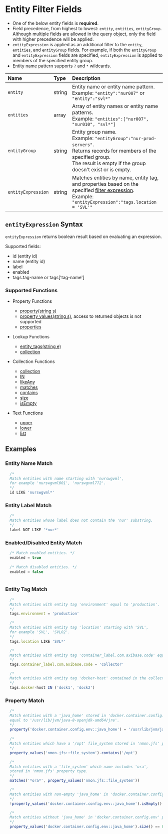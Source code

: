 # Entity Filter Fields

* One of the below entity fields is **required**.
* Field precedence, from highest to lowest: `entity`, `entities`, `entityGroup`. Although multiple fields are allowed in the query object, only the field with higher precedence will be applied.
* `entityExpression` is applied as an additional filter to the `entity`, `entities`, and `entityGroup` fields. For example, if both the `entityGroup` and `entityExpression` fields are specified, `entityExpression` is applied to members of the specified entity group.
* Entity name pattern supports `?` and `*` wildcards.

| **Name**  | **Type** | **Description**  |
|:---|:---|:---|
| `entity`   | string | Entity name or entity name pattern.<br>Example: `"entity":"nur007"` or `"entity":"svl*"` |
| `entities` | array | Array of entity names or entity name patterns.<br>Example: `"entities":["nur007", "nur010", "svl*"]`|
| `entityGroup` | string | Entity group name. <br>Example: `"entityGroup":"nur-prod-servers"`.<br>Returns records for members of the specified group.<br>The result is empty if the group doesn't exist or is empty.|
| `entityExpression` | string | Matches entities by name, entity tag, and properties based on the specified [filter expression](#entityexpression-syntax). <br>Example: `"entityExpression":"tags.location = 'SVL'"`  |

## `entityExpression` Syntax

`entityExpression` returns boolean result based on evaluating an expression.

Supported fields:

* id (entity id)
* name (entity id)
* label
* enabled
* tags.tag-name or tags['tag-name']

### Supported Functions

* Property Functions

   * [property(string s)](../../rule-engine/functions-property.md#property)
   * [property_values(string s)](../../rule-engine/functions-property.md#property_values), access to returned objects is not supported
   * [properties](./series/examples/query-entity-expr-entity-properties.md#description)

* Lookup Functions

   * [entity_tags(string e)](../../rule-engine/functions-lookup.md#entity_tags)
   * [collection](../../rule-engine/functions-lookup.md#collection)

* Collection Functions

   * [collection](../../rule-engine/functions-collection.md#collection)
   * [IN](../../rule-engine/functions-collection.md#in)
   * [likeAny](../../rule-engine/functions-collection.md#likeany)
   * [matches](../../rule-engine/functions-collection.md#matches)
   * [contains](../../rule-engine/functions-collection.md#contains)
   * [size](../../rule-engine/functions-collection.md#size)
   * [isEmpty](../../rule-engine/functions-collection.md#isempty)

* Text Functions

   * [upper](../../rule-engine/functions-text.md#upper)
   * [lower](../../rule-engine/functions-text.md#lower)
   * [list](../../rule-engine/functions-text.md#list)
   
## Examples

### Entity Name Match

```javascript
  /*
  Match entities with name starting with 'nurswgvml', 
  for example 'nurswgvml001', 'nurswgvml772'.
  */
  id LIKE 'nurswgvml*'
```

### Entity Label Match

```javascript
  /*
  Match entities whose label does not contain the 'nur' substring.
  */
  label NOT LIKE '*nur*'
```

### Enabled/Disabled Entity Match

```javascript
  /* Match enabled entities. */
  enabled = true
  
  /* Match disabled entities. */
  enabled = false
  
```

### Entity Tag Match

```javascript
  /*
  Match entities with entity tag 'environment' equal to 'production'.
  */
  tags.environment = 'production'

  /*
  Match entities with entity tag 'location' starting with 'SVL', 
  for example 'SVL', 'SVL02'.
  */
  tags.location LIKE 'SVL*'

  /*
  Match entities with entity tag 'container_label.com.axibase.code' equal to 'collector'.
  */
  tags.container_label.com.axibase.code = 'collector'

  /*
  Match entities with entity tag 'docker-host' contained in the collection.
  */
  tags.docker-host IN ('dock1', 'dock2')
```

### Property Match

```javascript
  /*
  Match entities with a 'java_home' stored in 'docker.container.config.env' 
  equal to '/usr/lib/jvm/java-8-openjdk-amd64/jre'.
  */
  property('docker.container.config.env::java_home') = '/usr/lib/jvm/java-8-openjdk-amd64/jre'
  
  /*
  Match entities which have a '/opt' file_system stored in 'nmon.jfs' property type.
  */
  property_values('nmon.jfs::file_system').contains('/opt')

  /*
  Match entities with a 'file_system' which name includes 'ora', 
  stored in 'nmon.jfs' property type.
  */
  matches('*ora*', property_values('nmon.jfs::file_system'))

  /*
  Match entities with non-empty 'java_home' in 'docker.container.config.env' property type.
  */
  !property_values('docker.container.config.env::java_home').isEmpty()

  /*
  Match entities without 'java_home' in 'docker.container.config.env' property type.
  */
  property_values('docker.container.config.env::java_home').size() == 0
```
